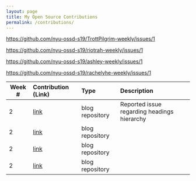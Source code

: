 ```yaml
---
layout: page
title: My Open Source Contributions
permalink: /contributions/
---
```


<!-- 
Type of the contribution should be "Wikipedia edit", "OpenStreet Map feature", "Documentation", "Course website", "Blog", 
"Browse Add-on", etc. 

The descriptioin should include a brief summary of what you did. 

Replace the first row with your contribution. 

--> 


https://github.com/nyu-ossd-s19/TrottPilgrim-weekly/issues/1

https://github.com/nyu-ossd-s19/riotrah-weekly/issues/1

https://github.com/nyu-ossd-s19/ashley-weekly/issues/1

https://github.com/nyu-ossd-s19/rachelyhe-weekly/issues/1

| Week #       | Contribution (Link)  | Type  | Description | 
|---|:---|:---|:---| 
| 2 | [link](https://github.com/nyu-ossd-s19/TrottPilgrim-weekly/issues/1) | blog repository | Reported issue regarding headings hierarchy |
| 2 | [link](https://github.com/nyu-ossd-s19/riotrah-weekly/issues/1) | blog repository |      |
| 2 | [link](https://github.com/nyu-ossd-s19/ashley-weekly/issues/1) | blog repository |      |
| 2 | [link](https://github.com/nyu-ossd-s19/rachelyhe-weekly/issues/1) | blog repository |      |

